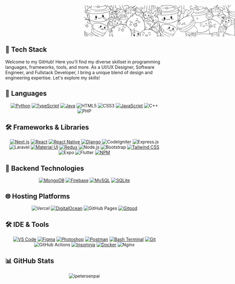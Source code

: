 <div align="center" style="position: relative; height: 100px; width: 100%;">
  <img src="./assets/banner.jpg" alt="banner" style="position: absolute; max-height: 100px; max-width: 100%; object-fit: cover; object-position: center;">
</div>

## 💼 Tech Stack

Welcome to my GitHub! Here you’ll find my diverse skillset in programming languages, frameworks, tools, and more. As a UI/UX Designer, Software Engineer, and Fullstack Developer, I bring a unique blend of design and engineering expertise. Let's explore my skills!

## 🔧 Languages
<div align="center">
  <a href="https://www.python.org"><img src="https://img.shields.io/badge/python-e9b500?style=for-the-badge&logo=python&logoColor=white" alt="Python"></a>
  <a href="https://www.typescriptlang.org/"><img src="https://img.shields.io/badge/typescript-1DA1F2?style=for-the-badge&logo=typescript&logoColor=white" alt="TypeScript"></a>
  <a href="https://www.java.com"><img src="https://img.shields.io/badge/☕_Java-d22d52?style=for-the-badge&logo=java&logoColor=white" alt="Java"></a>
  <img src="https://img.shields.io/badge/html5-%23E34F26.svg?style=for-the-badge&logo=html5&logoColor=white" alt="HTML5">
  <img src="https://img.shields.io/badge/css3-%231572B6.svg?style=for-the-badge&logo=css3&logoColor=white" alt="CSS3">
  <a href="https://www.javascript.com"><img src="https://img.shields.io/badge/javascript-e9b500?style=for-the-badge&logo=javascript&logoColor=white" alt="JavaScript"></a>
  <img src="https://img.shields.io/badge/c++-%2300599C.svg?style=for-the-badge&logo=c%2B%2B&logoColor=white" alt="C++">
  <img src="https://img.shields.io/badge/php-%238511FA.svg?style=for-the-badge&logo=php&logoColor=white" alt="PHP">
</div>

## 🛠 Frameworks & Libraries
<div align="center"> <a href="https://nextjs.org/"><img src="https://img.shields.io/badge/next.js-000000?style=for-the-badge&logo=next.js&logoColor=white" alt="Next.js"></a> <a href="https://react.dev/"><img src="https://img.shields.io/badge/react-01defe?style=for-the-badge&logo=react&logoColor=white" alt="React"></a> <a href="https://reactnative.dev"><img src="https://img.shields.io/badge/react_native-01defe?style=for-the-badge&logo=react&logoColor=white" alt="React Native"></a> <a href="https://www.djangoproject.com"><img src="https://img.shields.io/badge/django-21de80?style=for-the-badge&logo=django&logoColor=white" alt="Django"></a> <img src="https://img.shields.io/badge/codeigniter-%23E34F26.svg?style=for-the-badge&logo=codeigniter&logoColor=white" alt="CodeIgniter"> <img src="https://img.shields.io/badge/express.js-%23404d59.svg?style=for-the-badge&logo=express&logoColor=%2361DAFB" alt="Express.js"> <img src="https://img.shields.io/badge/laravel-%23FF2D20.svg?style=for-the-badge&logo=laravel&logoColor=white" alt="Laravel"> <a href="https://mui.com/"><img src="https://img.shields.io/badge/materalUI-0069ff?style=for-the-badge&logo=mui&logoColor=white" alt="Material UI"></a> <a href="https://redux.js.org"><img src="https://img.shields.io/badge/redux-6528F7?style=for-the-badge&logo=redux&logoColor=white" alt="Redux"></a> <img src="https://img.shields.io/badge/node.js-6DA55F?style=for-the-badge&logo=node.js&logoColor=white" alt="Node.js"> <img src="https://img.shields.io/badge/bootstrap-%238511FA.svg?style=for-the-badge&logo=bootstrap&logoColor=white" alt="Bootstrap"> <a href="https://tailwindcss.com/"><img src="https://img.shields.io/badge/tailwindcss-1ae5c6?style=for-the-badge&logo=tailwindcss&logoColor=white" alt="Tailwind CSS"></a> <img src="https://img.shields.io/badge/expo-1C1E24?style=for-the-badge&logo=expo&logoColor=#D04A37" alt="Expo"> <img src="https://img.shields.io/badge/Flutter-%2302569B.svg?style=for-the-badge&logo=Flutter&logoColor=white" alt="Flutter"> <a href="https://www.npmjs.com/"><img src="https://img.shields.io/badge/NPM-CB3837?style=for-the-badge&logo=npm&logoColor=white" alt="NPM"></a> </div>

## 🔹 Backend Technologies
<div align="center"> <a href="https://www.mongodb.com/"><img src="https://img.shields.io/badge/mongodb-47A248?style=for-the-badge&logo=mongodb&logoColor=white" alt="MongoDB"></a> <a href="https://firebase.google.com/"><img src="https://img.shields.io/badge/firebase-ffca28?style=for-the-badge&logo=firebase&logoColor=black" alt="Firebase"></a> <a href="https://www.mysql.com/"><img src="https://img.shields.io/badge/mysql-4479A1?style=for-the-badge&logo=mysql&logoColor=white" alt="MySQL"></a> <a href="https://www.sqlite.org/"><img src="https://img.shields.io/badge/sqlite-003B57?style=for-the-badge&logo=sqlite&logoColor=white" alt="SQLite"></a> </div> 

## 🌐 Hosting Platforms
<div align="center">
  <img src="https://img.shields.io/badge/vercel-%23000000.svg?style=for-the-badge&logo=vercel&logoColor=white" alt="Vercel">
  <a href="https://www.digitalocean.com/"><img src="https://img.shields.io/badge/digitalOcean-0069ff?style=for-the-badge&logo=digitalocean&logoColor=white" alt="DigitalOcean"></a>
  <img src="https://img.shields.io/badge/github%20pages-121013?style=for-the-badge&logo=github&logoColor=white" alt="GitHub Pages">
  <a href="https://www.gitpod.io/"><img src="https://img.shields.io/badge/gitpod-e9b500?style=for-the-badge&logo=gitpod&logoColor=white" alt="Gitpod"></a>
</div>

## 🛠 IDE & Tools
<div align="center">
  <a href="https://code.visualstudio.com"><img src="https://img.shields.io/badge/visualstudio-184ee7?style=for-the-badge&logo=visualstudio&logoColor=white" alt="VS Code"></a>
  <a href="https://www.figma.com"><img src="https://img.shields.io/badge/figma-cd3259?style=for-the-badge&logo=figma&logoColor=white" alt="Figma"></a>
  <a href="https://www.adobe.com"><img src="https://img.shields.io/badge/PS_photoshop-01defe?style=for-the-badge&logo=photoshop&logoColor=white" alt="Photoshop"></a>
  <a href="https://www.postman.com"><img src="https://img.shields.io/badge/postman-fc8303?style=for-the-badge&logo=postman&logoColor=white" alt="Postman"></a>
  <a href="https://www.bash.dev"><img src="https://img.shields.io/badge/❒_bash_Terminal-23b63f?style=for-the-badge&logo=bash&logoColor=white" alt="Bash Terminal"></a>
  <a href="https://git-scm.com/"><img src="https://img.shields.io/badge/git-ff7f00?style=for-the-badge&logo=git&logoColor=white" alt="Git"></a>
  <img src="https://img.shields.io/badge/github%20actions-%232671E5.svg?style=for-the-badge&logo=githubactions&logoColor=white" alt="GitHub Actions">
  <a href="https://docs.insomnia.rest"><img src="https://img.shields.io/badge/insomnia-ad03b0?style=for-the-badge&logo=insomnia&logoColor=white" alt="Insomnia"></a>
  <a href="https://www.docker.com/"><img src="https://img.shields.io/badge/docker-1DA1F2?style=for-the-badge&logo=docker&logoColor=white" alt="Docker"></a>
  <img src="https://img.shields.io/badge/nginx-%23009639.svg?style=for-the-badge&logo=nginx&logoColor=white" alt="Nginx">
</div>

## 📊 GitHub Stats
<div align="center">
  <p><img align="center" src="https://github-readme-streak-stats.herokuapp.com/?user=ipetersenpai&theme=vision-friendly-dark" alt="ipetersenpai"></p>
</div>

